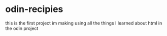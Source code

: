 # odin-recipies
this is the first project im making using all the things I learned about html in the odin project